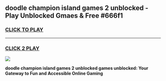 
## doodle champion island games 2 unblocked - Play Unblocked Gmaes & Free #666f1
<h3>
<a href="https://news.freeplayer.one?title=doodle_champion_island_games_2_unblocked&ref=03M">CLICK TO PLAY</a></h3>
<hr>

<h3>
<a href="https://news.freeplayer.one?title=doodle_champion_island_games_2_unblocked&ref=03M">CLICK 2 PLAY</a>
  
</h3>

<a href="https://news.freeplayer.one?title=doodle_champion_island_games_2_unblocked&ref=03M"><img src="https://clearcache.store/games.png"></a>


**doodle champion island games 2 unblocked games unblocked: Your Gateway to Fun and Accessible Online Gaming**
